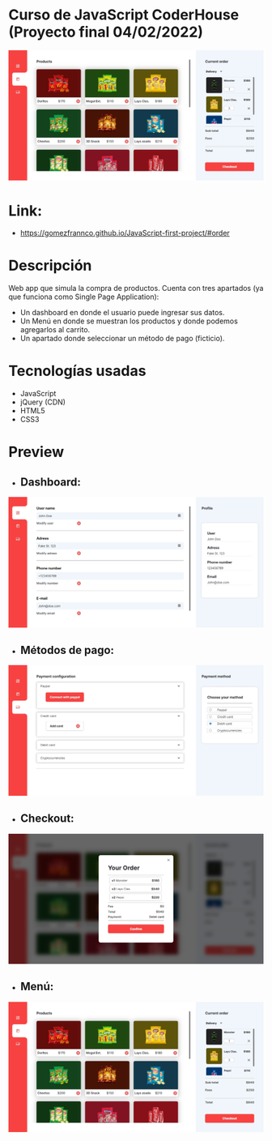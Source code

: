 # Curso de JavaScript CoderHouse (Proyecto final 04/02/2022)
![Banner](Assets/img/previews/menu_preview.png)

# Link: 
* https://gomezfrannco.github.io/JavaScript-first-project/#order

# Descripción
Web app que simula la compra de productos. Cuenta con tres apartados (ya que funciona como Single Page Application):
* Un dashboard en donde el usuario puede ingresar sus datos.
* Un Menú en donde se muestran los productos y donde podemos agregarlos al carrito.
* Un apartado donde seleccionar un método de pago (ficticio).
# Tecnologías usadas
* JavaScript
* jQuery (CDN)
* HTML5
* CSS3
# Preview
* ## Dashboard:
![Dashboard](Assets/img/previews/dashboard_preview.png)
* ## Métodos de pago:
![Payment](Assets/img/previews/payment_preview.png)
* ## Checkout:
![Checkout](Assets/img/previews/checkout_preview.png)
* ## Menú:
![Menu](Assets/img/previews/menu_preview.png)

